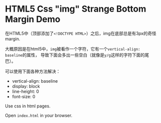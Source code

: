 HTML5 Css "img" Strange Bottom Margin Demo
===========================================

在HTML5中（顶部添加了`<!DOCTYPE HTML>`）之后，img在底部总是有3px的奇怪margin.

大概原因是在html5中，`img`被看作一个字符，它有一个`vertical-align: baseline`的属性，
导致下面会多出一些空白（就像是`y/g`这样的字符下面的尾巴）。

可以使用下面各种方法解决：

- vertical-align: baseline
- display: block
- line-height: 0
- font-size: 0

Use css in html pages.

Open `index.html` in your browser.
